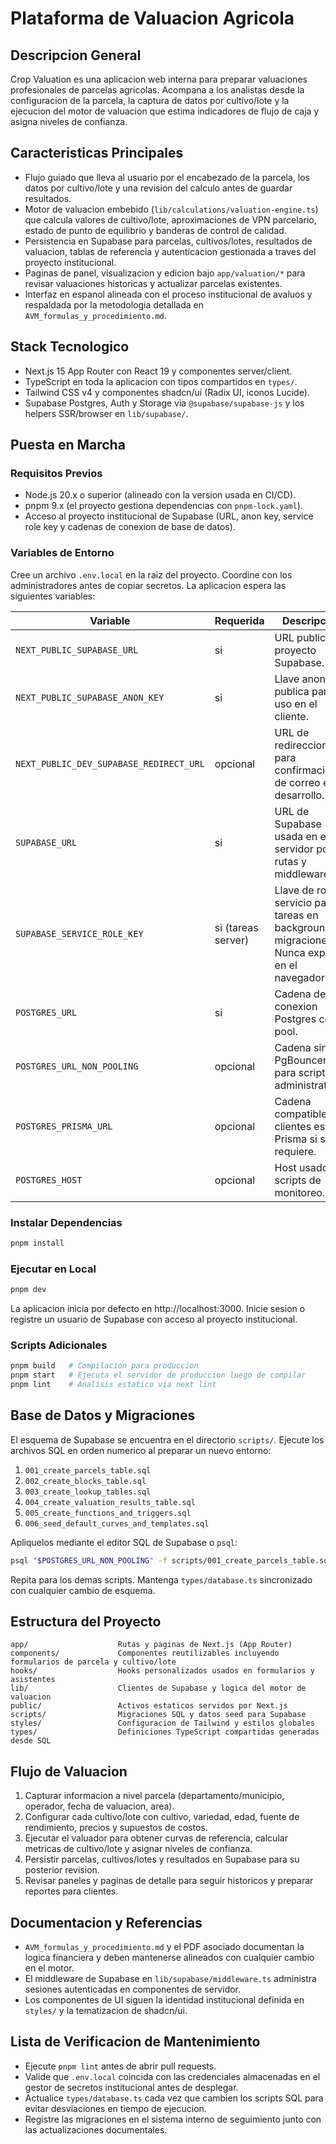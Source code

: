 # Plataforma de Valuacion Agricola

## Descripcion General
Crop Valuation es una aplicacion web interna para preparar valuaciones profesionales de parcelas agricolas. Acompana a los analistas desde la configuracion de la parcela, la captura de datos por cultivo/lote y la ejecucion del motor de valuacion que estima indicadores de flujo de caja y asigna niveles de confianza.

## Caracteristicas Principales
- Flujo guiado que lleva al usuario por el encabezado de la parcela, los datos por cultivo/lote y una revision del calculo antes de guardar resultados.
- Motor de valuacion embebido (`lib/calculations/valuation-engine.ts`) que calcula valores de cultivo/lote, aproximaciones de VPN parcelario, estado de punto de equilibrio y banderas de control de calidad.
- Persistencia en Supabase para parcelas, cultivos/lotes, resultados de valuacion, tablas de referencia y autenticacion gestionada a traves del proyecto institucional.
- Paginas de panel, visualizacion y edicion bajo `app/valuation/*` para revisar valuaciones historicas y actualizar parcelas existentes.
- Interfaz en espanol alineada con el proceso institucional de avaluos y respaldada por la metodologia detallada en `AVM_formulas_y_procedimiento.md`.

## Stack Tecnologico
- Next.js 15 App Router con React 19 y componentes server/client.
- TypeScript en toda la aplicacion con tipos compartidos en `types/`.
- Tailwind CSS v4 y componentes shadcn/ui (Radix UI, iconos Lucide).
- Supabase Postgres, Auth y Storage via `@supabase/supabase-js` y los helpers SSR/browser en `lib/supabase/`.

## Puesta en Marcha
### Requisitos Previos
- Node.js 20.x o superior (alineado con la version usada en CI/CD).
- pnpm 9.x (el proyecto gestiona dependencias con `pnpm-lock.yaml`).
- Acceso al proyecto institucional de Supabase (URL, anon key, service role key y cadenas de conexion de base de datos).

### Variables de Entorno
Cree un archivo `.env.local` en la raiz del proyecto. Coordine con los administradores antes de copiar secretos. La aplicacion espera las siguientes variables:

| Variable | Requerida | Descripcion |
| --- | --- | --- |
| `NEXT_PUBLIC_SUPABASE_URL` | si | URL publica del proyecto Supabase. |
| `NEXT_PUBLIC_SUPABASE_ANON_KEY` | si | Llave anonima publica para uso en el cliente. |
| `NEXT_PUBLIC_DEV_SUPABASE_REDIRECT_URL` | opcional | URL de redireccion para confirmaciones de correo en desarrollo. |
| `SUPABASE_URL` | si | URL de Supabase usada en el servidor por rutas y middleware. |
| `SUPABASE_SERVICE_ROLE_KEY` | si (tareas server) | Llave de rol de servicio para tareas en background o migraciones. Nunca exponer en el navegador. |
| `POSTGRES_URL` | si | Cadena de conexion Postgres con pool. |
| `POSTGRES_URL_NON_POOLING` | opcional | Cadena sin PgBouncer para scripts administrativos. |
| `POSTGRES_PRISMA_URL` | opcional | Cadena compatible con clientes estilo Prisma si se requiere. |
| `POSTGRES_HOST` | opcional | Host usado por scripts de monitoreo. |

### Instalar Dependencias
```bash
pnpm install
```

### Ejecutar en Local
```bash
pnpm dev
```
La aplicacion inicia por defecto en http://localhost:3000. Inicie sesion o registre un usuario de Supabase con acceso al proyecto institucional.

### Scripts Adicionales
```bash
pnpm build   # Compilacion para produccion
pnpm start   # Ejecuta el servidor de produccion luego de compilar
pnpm lint    # Analisis estatico via next lint
```

## Base de Datos y Migraciones
El esquema de Supabase se encuentra en el directorio `scripts/`. Ejecute los archivos SQL en orden numerico al preparar un nuevo entorno:

1. `001_create_parcels_table.sql`
2. `002_create_blocks_table.sql`
3. `003_create_lookup_tables.sql`
4. `004_create_valuation_results_table.sql`
5. `005_create_functions_and_triggers.sql`
6. `006_seed_default_curves_and_templates.sql`

Apliquelos mediante el editor SQL de Supabase o `psql`:
```bash
psql "$POSTGRES_URL_NON_POOLING" -f scripts/001_create_parcels_table.sql
```
Repita para los demas scripts. Mantenga `types/database.ts` sincronizado con cualquier cambio de esquema.

## Estructura del Proyecto
```
app/                    Rutas y paginas de Next.js (App Router)
components/             Componentes reutilizables incluyendo formularios de parcela y cultivo/lote
hooks/                  Hooks personalizados usados en formularios y asistentes
lib/                    Clientes de Supabase y logica del motor de valuacion
public/                 Activos estaticos servidos por Next.js
scripts/                Migraciones SQL y datos seed para Supabase
styles/                 Configuracion de Tailwind y estilos globales
types/                  Definiciones TypeScript compartidas generadas desde SQL
```

## Flujo de Valuacion
1. Capturar informacion a nivel parcela (departamento/municipio, operador, fecha de valuacion, area).
2. Configurar cada cultivo/lote con cultivo, variedad, edad, fuente de rendimiento, precios y supuestos de costos.
3. Ejecutar el valuador para obtener curvas de referencia, calcular metricas de cultivo/lote y asignar niveles de confianza.
4. Persistir parcelas, cultivos/lotes y resultados en Supabase para su posterior revision.
5. Revisar paneles y paginas de detalle para seguir historicos y preparar reportes para clientes.

## Documentacion y Referencias
- `AVM_formulas_y_procedimiento.md` y el PDF asociado documentan la logica financiera y deben mantenerse alineados con cualquier cambio en el motor.
- El middleware de Supabase en `lib/supabase/middleware.ts` administra sesiones autenticadas en componentes de servidor.
- Los componentes de UI siguen la identidad institucional definida en `styles/` y la tematizacion de shadcn/ui.

## Lista de Verificacion de Mantenimiento
- Ejecute `pnpm lint` antes de abrir pull requests.
- Valide que `.env.local` coincida con las credenciales almacenadas en el gestor de secretos institucional antes de desplegar.
- Actualice `types/database.ts` cada vez que cambien los scripts SQL para evitar desviaciones en tiempo de ejecucion.
- Registre las migraciones en el sistema interno de seguimiento junto con las actualizaciones documentales.
